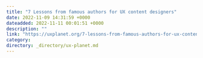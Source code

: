 ```yaml
---
title: "7 Lessons from famous authors for UX content designers"
date: 2022-11-09 14:31:59 +0000
dateadded: 2022-11-11 00:01:51 +0000
description: ""
link: "https://uxplanet.org/7-lessons-from-famous-authors-for-ux-content-designers-3e8ae924f482?source=rss----819cc2aaeee0---4"
category:
directory: _directory/ux-planet.md
---
```

